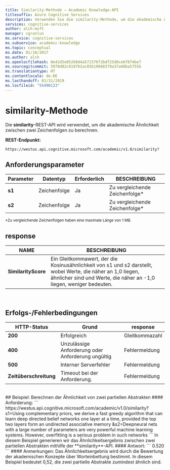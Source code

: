 ```yaml
---
title: Similarity-Methode – Academic Knowledge-API
titlesuffix: Azure Cognitive Services
description: Verwenden Sie die similarity-Methode, um die akademische Ähnlichkeit von zwei Zeichenfolgen zu berechnen.
services: cognitive-services
author: alch-msft
manager: cgronlun
ms.service: cognitive-services
ms.subservice: academic-knowledge
ms.topic: conceptual
ms.date: 01/18/2017
ms.author: alch
ms.openlocfilehash: 0e42d5e05268d4a572376f2bdf25d0ce6f8f4be7
ms.sourcegitcommit: 5978d82c619762ac05b19668379a37a40ba5755b
ms.translationtype: HT
ms.contentlocale: de-DE
ms.lasthandoff: 01/31/2019
ms.locfileid: "55490123"
---
```

# <a name="similarity-method"></a>similarity-Methode

Die **similarity**-REST-API wird verwendet, um die akademische Ähnlichkeit zwischen zwei Zeichenfolgen zu berechnen. 
<br>

**REST-Endpunkt:**
```
https://westus.api.cognitive.microsoft.com/academic/v1.0/similarity?
```

## <a name="request-parameters"></a>Anforderungsparameter
Parameter        |Datentyp      |Erforderlich | BESCHREIBUNG
----------|----------|----------|------------
**s1**        |Zeichenfolge   |Ja  |Zu vergleichende Zeichenfolge*
**s2**        |Zeichenfolge   |Ja  |Zu vergleichende Zeichenfolge*
<sub> *Zu vergleichende Zeichenfolgen haben eine maximale Länge von 1 MB. </sub>
<br>
## <a name="response"></a>response
NAME | BESCHREIBUNG
--------|---------
**SimilarityScore**        |Ein Gleitkommawert, der die Kosinusähnlichkeit von s1 und s2 darstellt, wobei Werte, die näher an 1,0 liegen, ähnlicher sind und Werte, die näher an -1,0 liegen, weniger bedeuten.
<br>

## <a name="successerror-conditions"></a>Erfolgs-/Fehlerbedingungen
HTTP-Status | Grund | response
-----------|----------|--------
**200**         |Erfolgreich | Gleitkommazahl
**400**         | Unzulässige Anforderung oder Anforderung ungültig | Fehlermeldung      
**500**         |Interner Serverfehler | Fehlermeldung
**Zeitüberschreitung**     | Timeout bei der Anforderung.  | Fehlermeldung
<br>
## <a name="example-calculate-similarity-of-two-partial-abstracts"></a>Beispiel: Berechnen der Ähnlichkeit von zwei partiellen Abstrakten
#### <a name="request"></a>Anforderung:
```
https://westus.api.cognitive.microsoft.com/academic/v1.0/similarity?s1=Using complementary priors, we derive a fast greedy algorithm that can learn deep directed belief networks one layer at a time, provided the top two layers form an undirected associative memory
&s2=Deepneural nets with a large number of parameters are very powerful machine learning systems. However, overfitting is a serious problem in such networks
```
In diesem Beispiel generieren wir das Ähnlichkeitsergebnis zwischen zwei partiellen Abstrakten mithilfe der **similarity**-API.
#### <a name="response"></a>Antwort:
```
0.520
```
#### <a name="remarks"></a>Anmerkungen:
Das Ähnlichkeitsergebnis wird durch die Bewertung der akademischen Konzepte über Worteinbettung bestimmt. In diesem Beispiel bedeutet 0,52, die zwei partielle Abstrakte zumindest ähnlich sind.
<br>

